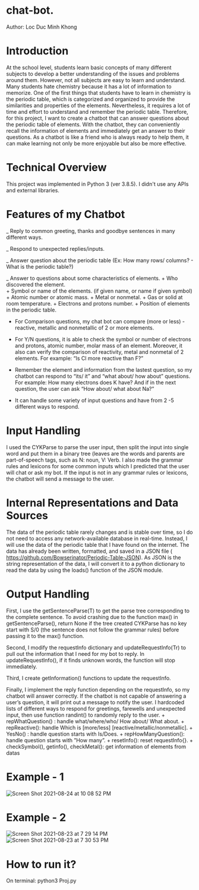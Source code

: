 # chat-bot.
Author: Loc Duc Minh Khong

# Introduction
   At the school level, students learn basic concepts of many different subjects to develop a better understanding of the issues and problems around them. However, not all subjects are easy to learn and understand. Many students hate chemistry because it has a lot of information to memorize. One of the first things that students have to learn in chemistry is the periodic table, which is categorized and organized to provide the similarities and properties of the elements. Nevertheless, it requires a lot of time and effort to understand and remember the periodic table. Therefore, for this project, I want to create a chatbot that can answer questions about the periodic table of elements. With the chatbot, they can conveniently recall the information of elements and immediately get an answer to their questions. As a chatbot is like a friend who is always ready to help them, it can make learning not only be more enjoyable but also be more effective.

# Technical Overview
   This project was implemented in Python 3 (ver 3.8.5). I didn't use any APIs and external libraries.
  
# Features of my Chatbot
  _ Reply to common greeting, thanks and goodbye sentences in many different ways.
  
  _ Respond to unexpected replies/inputs.
  
  _ Answer question about the periodic table (Ex: How many rows/ columns? - What is the periodic table?)
  
  _ Answer to questions about some characteristics of elements.
       + Who discovered the element.   
       + Symbol or name of the elements. (if given name, or name if given symbol)
       + Atomic number or atomic mass.
       + Metal or nonmetal.
       + Gas or solid at room temperature.
       + Electrons and protons number.
       + Position of elements in the periodic table.  
     
  - For Comparison questions, my chat bot can compare (more or less) - reactive, metallic and nonmetallic of 2 or more elements.
  
  - For Y/N questions, it is able to check the symbol or number of electrons and protons, atomic number, molar mass of an element. Moreover, it also can verify the comparison of reactivity, metal and nonmetal of 2 elements. For example: “Is Cl more reactive than F?”
  
  - Remember the element and information from the lastest question, so my chatbot can respond to “its/ it” and “what about/ how about” questions. For example: How many electrons does K have? And if in the next question, the user can ask “How about/ what about Na?” 

  - It can handle some variety of input questions and have from 2 -5 different ways to respond.
  
# Input Handling
   I used the CYKParse to parse the user input, then split the input into single word and put them in a binary tree (leaves are the words and parents are part-of-speech tags, such as N: noun, V: Verb. 
   I also made the grammar rules and lexicons for some common inputs which I predicted that the user will chat or ask my bot.
   If the input is not in any grammar rules or lexicons, the chatbot will send a message to the user.
  
# Internal Representations and Data Sources
   The data of the periodic table rarely changes and is stable over time, so I do not need to access any network-available database in real-time. Instead, I will use the data of the periodic table that I have found on the internet. The data has already been written, formatted, and saved in a JSON file (​https://github.com/Bowserinator/Periodic-Table-JSON​ ). As JSON is the string representation of the data, I will convert it to a python dictionary to read the data by using the loads() function of the JSON module.

# Output Handling
   First, I use the getSentenceParse(T) to get the parse tree corresponding to the complete sentence. To avoid crashing due to the function max() in getSentenceParse(), return None if the tree created CYKParse has no key start with S/0 (the sentence does not follow the grammar rules) before passing it to the max() function.
  
   Second, I modify the requestInfo dictionary and updateRequestInfo(Tr) to pull out the information that I need for my bot to reply. In updateRequestInfo(), if it finds unknown words, the function will stop immediately.
  
   Third, I create getInformation() functions to update the requestInfo.
  
   Finally, I implement the reply function depending on the requestInfo, so my chatbot will answer correctly. If the chatbot is not capable of answering a user’s question, it will print out a message to notify the user. I hardcoded lists of different ways to respond for greetings, farewells and unexpected input, then use function randint() to randomly reply to the user.
      + repWhatQuestion() : handle what/where/who/ How about/ What about.
      + repReactive(): handle Which is [more/less] [reactive/metallic/nonmetallic].
      + YesNo() : handle question starts with Is/Does.
      + repHowManyQuestion(): handle question starts with ”How many”.
      + resetInfo(): reset requestInfo{}.
      + checkSymbol(), getinfo(), checkMetal(): get information of elements from datas

# Example - 1
  ![Screen Shot 2021-08-24 at 10 08 52 PM](https://user-images.githubusercontent.com/48174888/130730115-f2c624df-8c40-4b57-84f3-e7f9e6aa36f1.png)  
    
# Example - 2
 ![Screen Shot 2021-08-23 at 7 29 14 PM](https://user-images.githubusercontent.com/48174888/130546349-75ba46cf-fb63-4194-9d20-7960eb14ebb3.png)
 ![Screen Shot 2021-08-23 at 7 30 53 PM](https://user-images.githubusercontent.com/48174888/130546459-86978cc0-7ec9-47bf-af91-62a4e64c5727.png)

# How to run it?
  On terminal: python3 Proj.py





  
 
